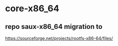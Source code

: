 # core-x86_64

## repo saux-x86_64 migration to
https://sourceforge.net/projects/rootfs-x86-64/files/
